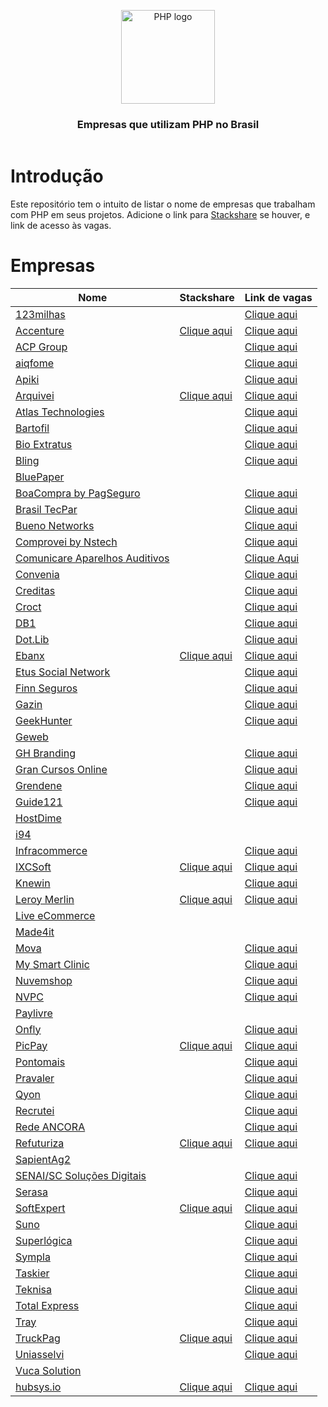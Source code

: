 <header>
    <p align="center">
        <img width="150" src="doc/images/php-logo.png" alt="PHP logo" />
    </p>
    <h3 align="center">Empresas que utilizam PHP no Brasil</h3>
</header>

# Introdução

Este repositório tem o intuito de listar o nome de empresas que trabalham com PHP em seus projetos. Adicione o link para
[Stackshare](https://stackshare.io) se houver, e link de acesso às vagas.

# Empresas

| Nome                                                                       | Stackshare                                                                   | Link de vagas                                                                           |
|----------------------------------------------------------------------------|------------------------------------------------------------------------------|-----------------------------------------------------------------------------------------|
| [123milhas](https://123milhas.com)                                         |                                                                              | [Clique aqui](https://jobs.solides.com/123milhas)                                       |
| [Accenture](https://www.accenture.com/br-pt)                               | [Clique aqui](https://stackshare.io/accenture/accenture)                     | [Clique aqui](https://www.accenture.com/br-pt/careers)                                  |
| [ACP Group](https://www.acpgroup.com.br)                                   |                                                                              | [Clique aqui](https://acpgroup.gupy.io)                                                 |
| [aiqfome](https://aiqfome.com)                                             |                                                                              | [Clique aqui](https://aiqfome.gupy.io)                                                  |
| [Apiki](https://apiki.com)                                                 |                                                                              | [Clique aqui](https://apiki.solides.jobs)                                               |
| [Arquivei](https://arquivei.com.br)                                        | [Clique aqui](https://stackshare.io/arquivei-engineering/arquivei)           | [Clique aqui](https://www.linkedin.com/company/arquivei/jobs)                           |
| [Atlas Technologies](https://atlastechnol.gupy.io)                         |                                                                              | [Clique aqui](https://atlastechnol.gupy.io)                                             |
| [Bartofil](https://www.bartofil.com.br)                                    |                                                                              | [Clique aqui](https://bartofil.empregare.com/pt-br/vagas)                               |
| [Bio Extratus](https://www.bioextratus.com.br)                             |                                                                              | [Clique aqui](https://trabalheconosco.bioextratus.com.br)                               |
| [Bling](https://bling.com.br)                                              |                                                                              | [Clique aqui](https://vagas-bling.gupy.io)                                              |
| [BluePaper](https://bluepaper.io)                                          |                                                                              |                                                                                         |
| [BoaCompra by PagSeguro](https://boacompra.com)                            |                                                                              | [Clique aqui](https://pagseguro.gupy.io)                                                |
| [Brasil TecPar](https://www.brasiltecpar.com.br)                           |                                                                              | [Clique aqui](https://www.brasiltecpar.com.br/trabalheconosco)                          |
| [Bueno Networks](https://buenonetworks.com.br)                             |                                                                              | [Clique aqui](https://www.linkedin.com/company/bueno-networks/jobs)                     |
| [Comprovei by Nstech](https://comprovei.com)                               |                                                                              | [Clique aqui](https://www.linkedin.com/company/comprovei/jobs)                          |
| [Comunicare Aparelhos Auditivos](https://comunicareaparelhosauditivos.com) |                                                                              | [Clique Aqui](https://jobs.solides.com/COMUNICAREAPARELHOSAUDITIVOS#)                   |
| [Convenia](http://convenia.com.br)                                         |                                                                              | [Clique aqui](https://convenia-tech.gupy.io)                                            |
| [Creditas](https://www.creditas.com)                                       |                                                                              | [Clique aqui](https://careers.creditas.com)                                             |
| [Croct](https://croct.com)                                                 |                                                                              | [Clique aqui](https://croct.com/careers)                                                |
| [DB1](https://www.db1.com.br)                                              |                                                                              | [Clique aqui](https://jobs.kenoby.com/db1-global-software-vagas)                        |
| [Dot.Lib](https://dotlib.com)                                              |                                                                              | [Clique aqui](https://github.com/dotlib)                                                |
| [Ebanx](https://www.ebanx.com/br)                                          | [Clique aqui](https://stackshare.io/ebanx/ebanx)                             | [Clique aqui](https://boards.greenhouse.io/ebanx)                                       |
| [Etus Social Network](https://www.etus.com.br)                             |                                                                              | [Clique aqui](https://www.linkedin.com/company/etus/jobs)                               |
| [Finn Seguros](https://www.finnseguros.com.br)                             |                                                                              | [Clique aqui](https://www.linkedin.com/company/finn-corretora-de-seguros/jobs)          |
| [Gazin](https://www.gazin.com.br)                                          |                                                                              | [Clique aqui](https://gazin.rhgestor.com.br/vagas)                                      |
| [GeekHunter](https://www.geekhunter.com.br)                                |                                                                              | [Clique aqui](https://www.geekhunter.com.br/vagas)                                      |
| [Geweb](http://www.geweb.com.br)                                           |                                                                              |                                                                                         |            
| [GH Branding](https://www.agenciagh.com.br)                                |                                                                              | [Clique aqui](https://sites.google.com/view/jobsgh)                                     |
| [Gran Cursos Online](https://www.grancursosonline.com.br)                  |                                                                              | [Clique aqui](https://vemsergran.gupy.io)                                               |
| [Grendene](https://grendene.com.br)                                        |                                                                              | [Clique aqui](https://facapartegrendene.gupy.io)                                        |
| [Guide121](https://guide121.com)                                           |                                                                              | [Clique aqui](https://guide121.jobs.recrut.ai)                                          |
| [HostDime](https://hostdime.com.br)                                        |                                                                              |                                                                                         |
| [i94](https://i94.co)                                                      |                                                                              |                                                                                         |
| [Infracommerce](https://www.infracommerce.com.br)                          |                                                                              | [Clique aqui](https://jobs.kenoby.com/infracommerce)                                    |
| [IXCSoft](https://www.ixcsoft.com.br)                                      | [Clique aqui](https://stackshare.io/ixcsoft/ixcsoft)                         | [Clique aqui](https://vemserixcsoft.gupy.io)                                            |
| [Knewin](https://www.knewin.com)                                           |                                                                              | [Clique aqui](https://www.knewin.com/trabalhe-conosco)                                  |
| [Leroy Merlin](https://leroymerlin.com.br)                                 | [Clique aqui](https://stackshare.io/leroy-merlin-brasil/website)             | [Clique aqui](https://jobs.kenoby.com/leroymerlin)                                      |
| [Live eCommerce](https://liveecommerce.com.br)                             |                                                                              |                                                                                         |
| [Made4it](https://made4it.com.br)                                          |                                                                              |                                                                                         |
| [Mova](https://mova.vc)                                                    |                                                                              | [Clique aqui](https://mova.gupy.io)                                                     |
| [My Smart Clinic](https://mysmartclinic.com.br)                            |                                                                              | [Clique aqui](https://www.linkedin.com/company/mysmartclinic/jobs)                      |
| [Nuvemshop](https://www.nuvemshop.com.br)                                  |                                                                              | [Clique aqui](https://www.nuvemshop.com.br/trabalhe-na-nuvemshop)                       |
| [NVPC](https://www.nvpc.company)                                           |                                                                              | [Clique aqui](https://www.linkedin.com/company/novovarejo-com/jobs)                     |
| [Paylivre](https://www.paylivre.com)                                       |                                                                              |                                                                                         |
| [Onfly](https://www.onfly.com.br)                                          |                                                                              | [Clique aqui](https://onfly.solides.jobs)                                               |
| [PicPay](https://picpay.com)                                               | [Clique aqui](https://stackshare.io/picpay/picpay)                           | [Clique aqui](https://picpay.com/oportunidades-de-emprego-e-carreiras/central-de-vagas) |
| [Pontomais](https://pontomais.com.br)                                      |                                                                              | [Clique aqui](https://vemparapontomais.gupy.io)                                         |
| [Pravaler](https://www.pravaler.com.br)                                    |                                                                              | [Clique aqui](https://apply.workable.com/pravaler-1/?lng=pt#jobs)                       |
| [Qyon](https://www.qyon.com)                                               |                                                                              | [Clique aqui](https://www.linkedin.com/company/qyon/jobs)                               |
| [Recrutei](https://recrutei.com.br)                                        |                                                                              | [Clique aqui](https://empregos.recrutei.com.br)                                         |
| [Rede ANCORA](https://www.redeancora.com.br)                               |                                                                              | [Clique aqui](https://www.linkedin.com/company/redeancorabr/jobs)                       |
| [Refuturiza](https://refuturiza.com.br)                                    | [Clique aqui](https://stackshare.io/refuturiza/refuturiza)                   | [Clique aqui](https://refuturizaempregos.solides.jobs)                                  |
| [SapientAg2](https://sapientag2.com.br)                                    |                                                                              |                                                                                         |
| [SENAI/SC Soluções Digitais](https://sc.senai.br)                          |                                                                              | [Clique aqui](https://crescemosjuntos.com.br/trabalhe-conosco?cidade=11270)             |
| [Serasa](https://www.serasaexperian.com.br)                                |                                                                              | [Clique aqui](https://careers.smartrecruiters.com/Experian/?search=Brazil)              |
| [SoftExpert](https://softexpert.com)                                       | [Clique aqui](https://stackshare.io/softexpert-software/softexpert-software) | [Clique aqui](https://softexpert.recruiterbox.com)                                      |
| [Suno](https://www.suno.com.br)                                            |                                                                              | [Clique aqui](https://gruposunojobs.gupy.io)                                            |
| [Superlógica](https://superlogica.com)                                     |                                                                              | [Clique aqui](https://superlogica.gupy.io)                                              |
| [Sympla](https://www.sympla.com.br)                                        |                                                                              | [Clique aqui](https://www.sympla.com.br/carreiras)                                      |
| [Taskier](https://taskier.io)                                              |                                                                              | [Clique aqui](https://www.linkedin.com/company/apptaskier/jobs)                         |
| [Teknisa](https://www.teknisa.com)                                         |                                                                              | [Clique aqui](https://teknisa.solides.jobs)                                             |
| [Total Express](https://totalexpress.com.br)                               |                                                                              | [Clique aqui](https://totalexpress.com.br/trabalhe-conosco)                             |
| [Tray](https://www.tray.com.br)                                            |                                                                              | [Clique aqui](https://jobs.kenoby.com/tray)                                             |
| [TruckPag](https://truckpag.com.br)                                        | [Clique aqui](https://stackshare.io/truckpag-ti/nossa-stack)                 | [Clique aqui](https://www.linkedin.com/company/truckpag/jobs)                           |
| [Uniasselvi](https://portal.uniasselvi.com.br)                             |                                                                              | [Clique aqui](https://uniasselvi.gupy.io)                                               |
| [Vuca Solution](https://vucasolution.com.br)                               |                                                                              |                                                                                         |
| [hubsys.io](https://hubsys.io)                                             | [Clique aqui](https://stackshare.io/companies/hubsys-ltda)                   | [Clique aqui](https://www.linkedin.com/company/hubsys-io/jobs)                          |
